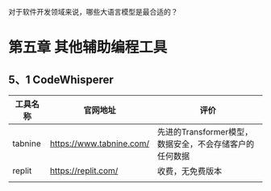 对于软件开发领域来说，哪些大语言模型是最合适的？

# 第五章 其他辅助编程工具

## 5、1 CodeWhisperer

| 工具名称 | 官网地址                 | 评价                                                    |
| -------- | ------------------------ | ------------------------------------------------------- |
| tabnine  | https://www.tabnine.com/ | 先进的Transformer模型，数据安全，不会存储客户的任何数据 |
| replit   | https://replit.com/      | 收费，无免费版本                                        |
|          |                          |                                                         |

